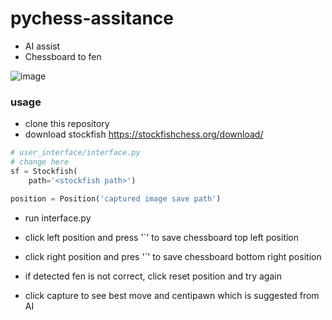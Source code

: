 # pychess-assitance

* AI assist
* Chessboard to fen

![image](https://github.com/HyoungSooo/pychess-assitance/assets/86239441/715844de-ad43-4005-a773-ad98bd819eba)

### usage

* clone this repository
* download stockfish https://stockfishchess.org/download/

```python
# user_interface/interface.py
# change here
sf = Stockfish(
    path='<stockfish path>')

position = Position('captured image save path')

```

* run interface.py

* click left position and press '`' to save chessboard top left position
* click right position and pres '`' to save chessboard bottom right position

* if detected fen is not correct, click reset position and try again

* click capture to see best move and centipawn which is suggested from AI
